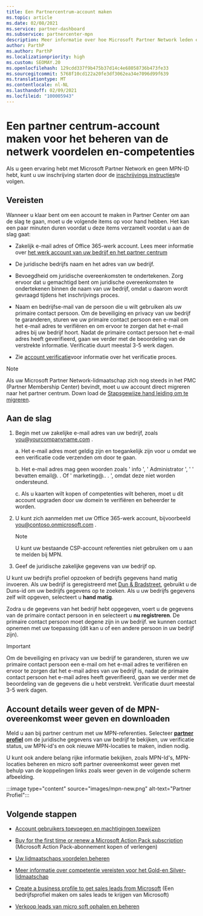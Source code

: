 ```yaml
---
title: Een Partnercentrum-account maken
ms.topic: article
ms.date: 02/08/2021
ms.service: partner-dashboard
ms.subservice: partnercenter-mpn
description: Meer informatie over hoe Microsoft Partner Network leden een partner centrum-account kunnen maken voor het beheren van hun netwerk voordelen en-vaardig heden.
author: ParthP
ms.author: ParthP
ms.localizationpriority: high
ms.custom: SEOMAY.20
ms.openlocfilehash: 129cdd337f9b475b37d14c4e68058736b473fe33
ms.sourcegitcommit: 5768f10cd122a20fe3df3062ea34e7096d99f639
ms.translationtype: MT
ms.contentlocale: nl-NL
ms.lasthandoff: 02/09/2021
ms.locfileid: "100005943"
---
```

# <a name="create-a-partner-center-account-to-manage-network-benefits-and-competencies"></a>Een partner centrum-account maken voor het beheren van de netwerk voordelen en-competenties


Als u geen ervaring hebt met Microsoft Partner Network en geen MPN-ID hebt, kunt u uw inschrijving starten door de [inschrijvings instructies](https://partner.microsoft.com/dashboard/account/v3/enrollment/introduction/partnership)te volgen.

## <a name="prerequisites"></a>Vereisten 

Wanneer u klaar bent om een account te maken in Partner Center om aan de slag te gaan, moet u de volgende items op voor hand hebben.  Het kan een paar minuten duren voordat u deze items verzamelt voordat u aan de slag gaat:

- Zakelijk e-mail adres of Office 365-werk account. Lees meer informatie over [het werk account van uw bedrijf en het partner centrum](azure-active-directory-tenants-and-partner-center.md) 
 
- De juridische bedrijfs naam en het adres van uw bedrijf.

- Bevoegdheid om juridische overeenkomsten te ondertekenen. Zorg ervoor dat u gemachtigd bent om juridische overeenkomsten te ondertekenen binnen de naam van uw bedrijf, omdat u daarom wordt gevraagd tijdens het inschrijvings proces.

- Naam en bedrijfse-mail van de persoon die u wilt gebruiken als uw primaire contact persoon. Om de beveiliging en privacy van uw bedrijf te garanderen, sturen we uw primaire contact persoon een e-mail om het e-mail adres te verifiëren en om ervoor te zorgen dat het e-mail adres bij uw bedrijf hoort. Nadat de primaire contact persoon het e-mail adres heeft geverifieerd, gaan we verder met de beoordeling van de verstrekte informatie. Verificatie duurt meestal 3-5 werk dagen. 

- Zie [account verificatie](verification-responses.md)voor informatie over het verificatie proces.

>[!NOTE]
>Als uw Microsoft Partner Network-lidmaatschap zich nog steeds in het PMC (Partner Membership Center) bevindt, moet u uw account direct migreren naar het partner centrum. Down load de [Stapsgewijze hand leiding om te migreren](https://assetsprod.microsoft.com/mpn/migrate-pmc-pc-mpa-guide.pptx).

## <a name="get-started"></a>Aan de slag

1. Begin met uw zakelijke e-mail adres van uw bedrijf, zoals you@yourcompanyname.com .
 
    a.  Het e-mail adres moet geldig zijn en toegankelijk zijn voor u omdat we een verificatie code verzenden om door te gaan.

    b.  Het e-mail adres mag geen woorden zoals ' info ', ' Administrator ', ' ' bevatten email@. . Of ' marketing@.. . ', omdat deze niet worden ondersteund.

    c.  Als u kaarten wilt kopen of competenties wilt beheren, moet u dit account upgraden door uw domein te verifiëren en beheerder te worden. 

2. U kunt zich aanmelden met uw Office 365-werk account, bijvoorbeeld you@contoso.onmicrosoft.com .

   >[!NOTE]
   > U kunt uw bestaande CSP-account referenties niet gebruiken om u aan te melden bij MPN.

3. Geef de juridische zakelijke gegevens van uw bedrijf op.

U kunt uw bedrijfs profiel opzoeken of bedrijfs gegevens hand matig invoeren. Als uw bedrijf is geregistreerd met [Dun & Bradstreet](https://partner.microsoft.com/marketing/usisvshowcase/dunandbrad), gebruikt u de Duns-id om uw bedrijfs gegevens op te zoeken. Als u uw bedrijfs gegevens zelf wilt opgeven, selecteert u **hand matig**.

Zodra u de gegevens van het bedrijf hebt opgegeven, voert u de gegevens van de primaire contact persoon in en selecteert u **nu registreren**.
De primaire contact persoon moet degene zijn in uw bedrijf. we kunnen contact opnemen met uw toepassing (dit kan u of een andere persoon in uw bedrijf zijn).

>[!IMPORTANT]
>Om de beveiliging en privacy van uw bedrijf te garanderen, sturen we uw primaire contact persoon een e-mail om het e-mail adres te verifiëren en ervoor te zorgen dat het e-mail adres van uw bedrijf is, nadat de primaire contact persoon het e-mail adres heeft geverifieerd, gaan we verder met de beoordeling van de gegevens die u hebt verstrekt. Verificatie duurt meestal 3-5 werk dagen. 

## <a name="how-to-view-account-details-or-view-and-download-the-mpn-agreement"></a>Account details weer geven of de MPN-overeenkomst weer geven en downloaden

Meld u aan bij partner centrum met uw MPN-referenties. Selecteer [**partner profiel**](https://partner.microsoft.com/pcv/accountsettings/connectedpartnerprofile) om de juridische gegevens van uw bedrijf te bekijken, uw verificatie status, uw MPN-id's en ook nieuwe MPN-locaties te maken, indien nodig. 

U kunt ook andere belang rijke informatie bekijken, zoals MPN-Id's, MPN-locaties beheren en micro soft partner overeenkomst weer geven met behulp van de koppelingen links zoals weer geven in de volgende scherm afbeelding.

:::image type="content" source="images/mpn-new.png" alt-text="Partner Profiel":::


## <a name="next-steps"></a>Volgende stappen

-   [Account gebruikers toevoegen en machtigingen toewijzen](create-user-accounts-and-set-permissions.md)

-   [Buy for the first time or renew a Microsoft Action Pack subscription](mpn-get-action-pack.md) (Microsoft Action Pack-abonnement kopen of verlengen)

-   [Uw lidmaatschaps voordelen beheren](manage-your-partner-network-benefits.md)

-   [Meer informatie over competentie vereisten voor het Gold-en Silver-lidmaatschap](https://partner.microsoft.com/membership/competencies)

-   [Create a business profile to get sales leads from Microsoft](create-a-marketing-profile.md) (Een bedrijfsprofiel maken om sales leads te krijgen van Microsoft)

-   [Verkoop leads van micro soft ophalen en beheren](manage-leads.md)
